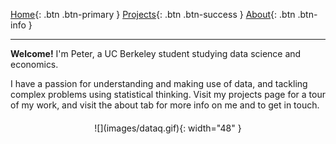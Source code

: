 [Home](README.md){: .btn .btn-primary } 
[Projects](projectPage.md){: .btn .btn-success } 
[About](about.md){: .btn .btn-info }

---

**Welcome!** I'm Peter, a UC Berkeley student studying data science and economics.

I have a passion for understanding and making use of data, and tackling complex problems using statistical thinking. Visit my projects page for a tour of my work, and visit the about tab for more info on me and to get in touch.

<div style="text-align: center; margin-top: 20px;">
  ![](images/dataq.gif){: width="48" }
</div>

<style>
.btn {
    display: inline-block;
    padding: 10px 20px;
    margin: 5px;
    border-radius: 5px;
    text-decoration: none;
    color: white;
    font-weight: bold;
}
.btn-primary { background-color: #007bff; }
.btn-success { background-color: #28a745; }
.btn-info { background-color: #17a2b8; }
</style>
